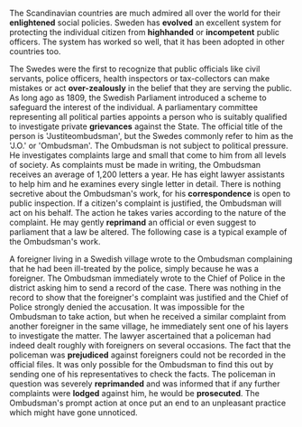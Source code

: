 The Scandinavian countries are much admired all over the world for their **enlightened** social policies. Sweden has **evolved** an excellent system for protecting the individual citizen from **highhanded** or **incompetent** public officers. The system has worked so well, that it has been adopted in other countries too.



The Swedes were the first to recognize that public officials like civil servants, police officers, health inspectors or tax-collectors can make mistakes or act **over-zealously** in the belief that they are serving the public. As long ago as 1809, the Swedish Parliament introduced a scheme to safeguard the interest of the individual. A parliamentary committee representing all political parties appoints a person who is suitably qualified to investigate private **grievances** against the State. The official title of the person is 'Justiteombudsman', but the Swedes commonly refer to him as the 'J.O.' or 'Ombudsman'. The Ombudsman is not subject to political pressure. He investigates complaints large and small that come to him from all levels of society. As complaints must be made in writing, the Ombudsman receives an average of 1,200 letters a year. He has eight lawyer assistants to help him and he examines every single letter in detail. There is nothing secretive about the Ombudsman's work, for his **correspondence** is open to public inspection. If a citizen's complaint is justified, the Ombudsman will act on his behalf. The action he takes varies according to the nature of the complaint. He may gently **reprimand** an official or even suggest to parliament that a law be altered. The following case is a typical example of the Ombudsman's work.



A foreigner living in a Swedish village wrote to the Ombudsman complaining that he had been ill-treated by the police, simply because he was a foreigner. The Ombudsman immediately wrote to the Chief of Police in the district asking him to send a record of the case. There was nothing in the record to show that the foreigner's complaint was justified and the Chief of Police strongly denied the accusation. It was impossible for the Ombudsman to take action, but when he received a similar complaint from another foreigner in the same village, he immediately sent one of his layers to investigate the matter. The lawyer ascertained that a policeman had indeed dealt roughly with foreigners on several occasions. The fact that the policeman was **prejudiced** against foreigners could not be recorded in the official files. It was only possible for the Ombudsman to find this out by sending one of his representatives to check the facts. The policeman in question was severely **reprimanded** and was informed that if any further complaints were **lodged** against him, he would be **prosecuted**. The Ombudsman's prompt action at once put an end to an unpleasant practice which might have gone unnoticed.